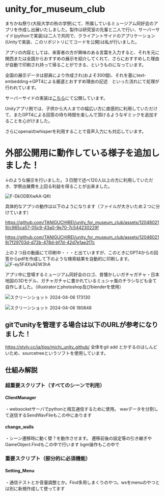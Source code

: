 # unity_for_museum_club

まちかね祭り(大阪大学の秋の学祭)にて、所属しているミュージアム同好会のアプリを作成し出展いたしました。製作は研究室の先輩と二人で行い、サーバーサイド(pythonで実装)は二人で共同で、クライアントサイドのアプリケーション(Unityで実装、このリポジトリにてコードを公開)は私が行いました。

アプリの内容としては、来客者の方が興味のある言葉を入力すると、それを元に関西または全国からおすすめの展示を紹介してくれて、さらにおすすめした理由が自動で印刷され持って帰ることができる、というものになっています。

全国の展示データは部員により作成され(およそ300個)、それを基にtext-embedding→GPT4による厳選とおすすめ理由の記述　といった流れにて処理が行われています。

サーバーサイドの実装は[こちら](https://github.com/rana421/museum-machikane)にて公開しています。

Unityアプリ側では、子供から大人までの幅広い方に直感的に利用していただけて、またGPT4による回答の待ち時間を楽しんで頂けるようなギミックを追加することを心がけました。

さらにopenaiのwhisperを利用することで音声入力にも対応しています。

# 外部公開用に動作している様子を追加しました！

↓のような展示を行いました。３日間で述べ120人以上の方に利用していただき、学祭出展費を上回る利益を得ることが出来ました。

![F-DkODBXwAA-QKt](https://github.com/TANIGUCHIREI/unity_for_museum_club/assets/120480219/7eae8bbf-59d4-4445-8b8a-85d015e265a8)

具体的なアプリの動作は以下のようになります（ファイルが大きいため２つに分けています）

https://github.com/TANIGUCHIREI/unity_for_museum_club/assets/120480219/c965ca57-05c9-43a0-9e70-7c544230229f

https://github.com/TANIGUCHIREI/unity_for_museum_club/assets/120480219/7f29703d-d72b-478d-bf7d-42d7e1ae2f7c

上の２つ目の動画にて印刷中・・・と出ていますが、このときにGPT4からの回答からpdfを作成して下のような検索結果を自動的に印刷します。
![F-ey5F4XsAEW3hA](https://github.com/TANIGUCHIREI/unity_for_museum_club/assets/120480219/bea80016-a753-4d2b-8fd2-d28d8dfe5c18)

アプリ中に登場するミュージアム同好会のロゴ、昔懐かしいガチャガチャ・日本地図の3Dモデル、ガチャガチャに書かれているミュシャ風のチラシなども全て自作しました。（illustratorとphotoshop及びblenderを使用）

![スクリーンショット 2024-04-06 173130](https://github.com/TANIGUCHIREI/unity_for_museum_club/assets/120480219/3483235a-a194-47d9-9961-9db51304cfca)

![スクリーンショット 2024-04-06 180848](https://github.com/TANIGUCHIREI/unity_for_museum_club/assets/120480219/b295955c-7af4-42f7-a7b8-d562440491a6)

## gitでunityを管理する場合は以下のURLが参考になりました！
https://styly.cc/ja/tips/michi_unity_github/
全体をgit add とかするのはしんどいため、sourcetreeというソフトを使用しています。


## 仕組み解説
### 超重要スクリプト（すべてのシーンで利用）
#### ClientManager
・websocketサーバでpythonと相互通信するために使用。
wavデータを分割して送信するSendWavFileもこの中にあります
#### change_walls
・シーン遷移時に動く壁？を動作させます。
遷移前後の設定等の引き継ぎやGameObject.Findもこの中で行います
bgm操作もこの中で

### 重要スクリプト（部分的に必須機能）
#### Setting_Menu
・通信テストとか音量調整とか。Find多用しまくりのやつ。wsをmenuのやつとは別に新規作成して使ってます
